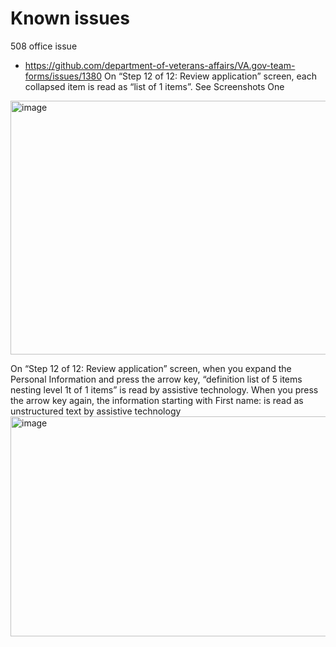 # Known issues

508 office issue
- https://github.com/department-of-veterans-affairs/VA.gov-team-forms/issues/1380
On “Step 12 of 12: Review application” screen, each collapsed item is read as “list of 1 items”. See Screenshots One
<img width="1296" height="406" alt="image" src="https://github.com/user-attachments/assets/38420bb6-604d-4a46-8460-7a9cae685c68" />


On “Step 12 of 12: Review application” screen, when you expand the Personal Information and press the arrow key, “definition list of 5 items nesting level 1t of 1 items” is read by assistive technology. When you press the arrow key again, the information starting with First name: is read as unstructured text by assistive technology
<img width="920" height="352" alt="image" src="https://github.com/user-attachments/assets/296a9e91-f948-4ae9-a79f-4adc272043aa" />



